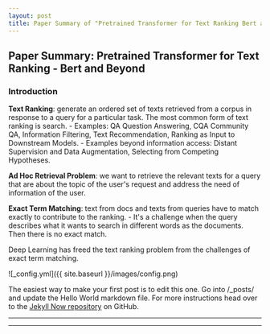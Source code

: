 ```yaml
---
layout: post
title: Paper Summary of "Pretrained Transformer for Text Ranking Bert and Beyond"
---
```


## Paper Summary: Pretrained Transformer for Text Ranking - Bert and Beyond
### Introduction
**Text Ranking**: generate an ordered set of texts retrieved from a corpus in response to a query for a particular task. The most common form of text ranking is search.
    - Examples: QA Question Answering, CQA Community QA, Information Filtering, Text Recommendation, Ranking as Input to Downstream Models.
    - Examples beyond information access: Distant Supervision and Data Augmentation, Selecting from Competing Hypotheses.

**Ad Hoc Retrieval Problem**: we want to retrieve the relevant texts for a query that are about the topic of the user's request and address the need of information of the user.

**Exact Term Matching**: text from docs and texts from queries have to match exactly to contribute to the ranking.
    - It's a challenge when the query describes what it wants to search in different words as the documents. Then there is no exact match.

Deep Learning has freed the text ranking problem from the challenges of exact term matching.

![_config.yml]({{ site.baseurl }}/images/config.png)

The easiest way to make your first post is to edit this one. Go into /_posts/ and update the Hello World markdown file. For more instructions head over to the [Jekyll Now repository](https://github.com/barryclark/jekyll-now) on GitHub.

----
****
